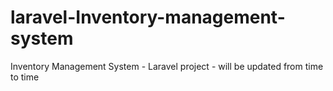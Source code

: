 # laravel-Inventory-management-system
 Inventory Management System - Laravel project - will be updated from time to time
